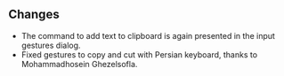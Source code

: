 ## Changes
* The command to add text to clipboard is again presented in the input gestures dialog.
* Fixed gestures to copy and cut with Persian keyboard, thanks to Mohammadhosein Ghezelsofla.
